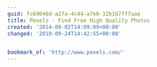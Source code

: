 ```yaml
---
guid: fc69646d-a27a-4c44-a7e0-32b167ff7aae
title: Pexels · Find Free High Quality Photos
created: '2014-09-02T14:09:09+00:00'
changed: '2019-09-24T14:42:55+00:00'


bookmark_of: 'http://www.pexels.com/'
---
```





